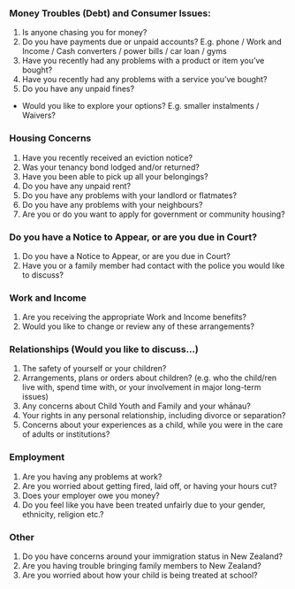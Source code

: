 ### Money Troubles (Debt) and Consumer Issues:
1. Is anyone chasing you for money?
2. Do you have payments due or unpaid accounts? E.g. phone / Work and Income / Cash converters / power bills / car loan / gyms
3. Have you recently had any problems with a product or item you’ve bought?
4. Have you recently had any problems with a service you’ve bought?
5. Do you have any unpaid fines? 
  * Would you like to explore your options? E.g. smaller instalments / Waivers?
### Housing Concerns
1. Have you recently received an eviction notice?
2. Was your tenancy bond lodged and/or returned?
3. Have you been able to pick up all your belongings?
4. Do you have any unpaid rent?
5. Do you have any problems with your landlord or flatmates?
6. Do you have any problems with your neighbours?
7. Are you or do you want to apply for government or community housing?
### Do you have a Notice to Appear, or are you due in Court?
1. Do you have a Notice to Appear, or are you due in Court?
2. Have you or a family member had contact with the police you would like to discuss?
### Work and Income
1. Are you receiving the appropriate Work and Income benefits?
2. Would you like to change or review any of these arrangements?
### Relationships (Would you like to discuss...)
1. The safety of yourself or your children?
2. Arrangements, plans or orders about children? (e.g. who the child/ren live with, spend time with, or your involvement in major long-term issues)
3. Any concerns about Child Youth and Family and your whānau?
4. Your rights in any personal relationship, including divorce or separation?
5. Concerns about your experiences as a child, while you were in the care of adults or institutions?
### Employment
1. Are you having any problems at work?
2. Are you worried about getting fired, laid off, or having your hours cut?
3. Does your employer owe you money?
4. Do you feel like you have been treated unfairly due to your gender, ethnicity, religion etc.?
### Other
1. Do you have concerns around your immigration status in New Zealand?
2. Are you having trouble bringing family members to New Zealand?
3. Are you worried about how your child is being treated at school?
